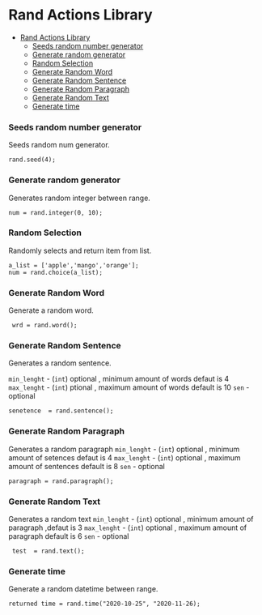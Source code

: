 # Rand Actions Library

- [Rand Actions Library](#rand-actions-library)
    - [Seeds random number generator](#seeds-random-number-generator)
    - [Generate random generator](#generate-random-generator)
    - [Random Selection](#random-selection)
    - [Generate Random Word](#generate-random-word)
    - [Generate Random Sentence](#generate-random-sentence)
    - [Generate Random Paragraph](#generate-random-paragraph)
    - [Generate Random Text](#generate-random-text)
    - [Generate time](#generate-time)

### Seeds random number generator

Seeds random num generator.

```jac
rand.seed(4);

```
### Generate random generator

Generates random integer between range.

```jac
num = rand.integer(0, 10);
```
### Random Selection

Randomly selects and return item from list.

```jac
a_list = ['apple','mango','orange'];
num = rand.choice(a_list);
```
### Generate Random Word

Generate a random word.

```jac
 wrd = rand.word();
```

### Generate Random Sentence

Generates a random sentence.

`min_lenght` - (`int`) optional , minimum amount of words defaut is 4
`max_lenght` - (`int`) ptional ,  maximum amount of words default is 10
`sen` - optional

```jac
senetence  = rand.sentence();
```
### Generate Random Paragraph

Generates a random paragraph
`min_lenght` - (`int`) optional , minimum amount of setences defaut is 4
`max_lenght` - (`int`) optional ,  maximum amount of sentences default is 8
`sen` - optional

```jac
paragraph = rand.paragraph();
```
### Generate Random Text

Generates a random text
`min_lenght` - (`int`) optional , minimum amount of paragraph ,defaut is 3
`max_lenght` - (`int`) optional ,  maximum amount of paragraph default is 6
`sen` - optional

```jac
 test  = rand.text();
```
### Generate time
Generate a random datetime between range.

```jac
returned time = rand.time("2020-10-25", "2020-11-26);
```